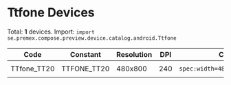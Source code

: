 # Ttfone Devices

Total: **1** devices. Import: `import se.premex.compose.preview.device.catalog.android.Ttfone`

| Code | Constant | Resolution | DPI | Compose Spec | Preview Usage |
|------|----------|------------|-----|-------------|---------------|
| TTfone_TT20 | TTFONE_TT20 | 480x800 | 240 | `spec:width=480px,height=800px,dpi=240` | `@Preview(device = Ttfone.TTFONE_TT20)` |

<!-- Generated automatically. Do not edit manually. -->
